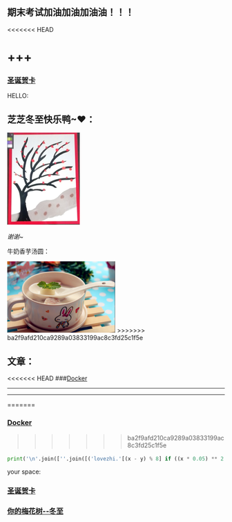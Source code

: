 ## 期末考试加油加油加油油！！！ 



<<<<<<< HEAD


+++
=======
### [圣诞贺卡](/Merry_Christmas/index.html)


HELLO:

## 芝芝冬至快乐鸭~❤：

<img src=".\images\image-20201221201031874.png" alt="image-20201221201031874" style="zoom: 50%;" />

*谢谢~*

牛奶香芋汤圆：

 <img src="images\image-20201221201726234.png" alt="image-20201221201726234" style="zoom:33%;" />
>>>>>>> ba2f9afd210ca9289a03833199ac8c3fd25c1f5e



## 文章：

<<<<<<< HEAD
###[Docker](Docker.md)



----

---

=======
### [Docker](/Mynote/Docker.md)
>>>>>>> ba2f9afd210ca9289a03833199ac8c3fd25c1f5e


```python
print('\n'.join([''.join([('lovezhi.'[(x - y) % 8] if ((x * 0.05) ** 2 + (y * 0.1) ** 2 - 1) ** 3 - (x * 0.05) ** 2 * (y * 0.1) ** 3 <= 0 else ' ') for x in range(-30, 30)]) for y in range(15, -15, -1)]))
```



your space:

### [圣诞贺卡](/Merry_Christmas/index.html)

### [你的梅花树--冬至](/DongZhi/index.md)
